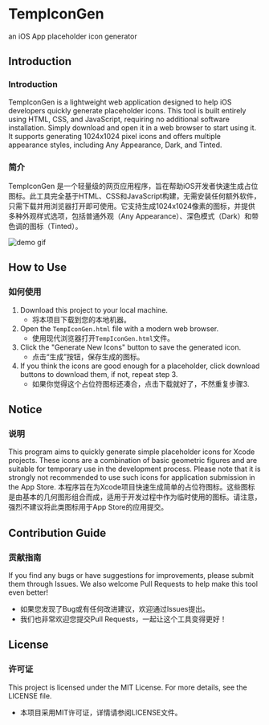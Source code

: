 # TempIconGen
an iOS App placeholder icon generator

## Introduction
### Introduction
TempIconGen is a lightweight web application designed to help iOS developers quickly generate placeholder icons. This tool is built entirely using HTML, CSS, and JavaScript, requiring no additional software installation. Simply download and open it in a web browser to start using it. It supports generating 1024x1024 pixel icons and offers multiple appearance styles, including Any Appearance, Dark, and Tinted.
### 简介
TempIconGen 是一个轻量级的网页应用程序，旨在帮助iOS开发者快速生成占位图标。此工具完全基于HTML、CSS和JavaScript构建，无需安装任何额外软件，只需下载并用浏览器打开即可使用。它支持生成1024x1024像素的图标，并提供多种外观样式选项，包括普通外观（Any Appearance）、深色模式（Dark）和带色调的图标（Tinted）。

![demo gif](https://github.com/user-attachments/assets/2f8251d9-63dc-4671-b7b2-e70fc2a1e7b2)


## How to Use
### 如何使用
1. Download this project to your local machine.
   - 将本项目下载到您的本地机器。
2. Open the `TempIconGen.html` file with a modern web browser.
   - 使用现代浏览器打开`TempIconGen.html`文件。
3. Click the "Generate New Icons" button to save the generated icon.
   - 点击“生成”按钮，保存生成的图标。
4. If you think the icons are good enough for a placeholder, click download buttons to download them, if not, repeat step 3.
    - 如果你觉得这个占位符图标还凑合，点击下载就好了，不然重复步骤3.

## Notice
### 说明
This program aims to quickly generate simple placeholder icons for Xcode projects. These icons are a combination of basic geometric figures and are suitable for temporary use in the development process. Please note that it is strongly not recommended to use such icons for application submission in the App Store.
本程序旨在为Xcode项目快速生成简单的占位符图标。这些图标是由基本的几何图形组合而成，适用于开发过程中作为临时使用的图标。请注意，强烈不建议将此类图标用于App Store的应用提交。

## Contribution Guide
### 贡献指南
If you find any bugs or have suggestions for improvements, please submit them through Issues. We also welcome Pull Requests to help make this tool even better!

- 如果您发现了Bug或有任何改进建议，欢迎通过Issues提出。
- 我们也非常欢迎您提交Pull Requests，一起让这个工具变得更好！

## License
### 许可证
This project is licensed under the MIT License. For more details, see the LICENSE file.

- 本项目采用MIT许可证，详情请参阅LICENSE文件。
